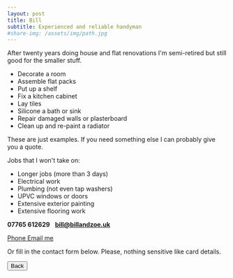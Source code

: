 ```yaml
---
layout: post
title: Bill
subtitle: Experienced and reliable handyman
#share-img: /assets/img/path.jpg
---
```


After twenty years doing house and flat renovations I'm semi-retired but still good for the smaller stuff.

 - Decorate a room
 - Assemble flat packs
 - Put up a shelf
 - Fix a kitchen cabinet
 - Lay tiles
 - Silicone a bath or sink
 - Repair damaged walls or plasterboard
 - Clean up and re-paint a radiator
 
These are just examples. If you need something else I can probably give you a quote.

Jobs that I won't take on:
  - Longer jobs (more than 3 days)
  - Electrical work
  - Plumbing (not even tap washers)
  - UPVC windows or doors
  - Extensive exterior painting
  - Extensive flooring work  

**07765 612629**&nbsp;&nbsp;&nbsp;**bill@billandzoe.uk**

<a href="tel:643643636363}" title="Call me on 53535353535">
    <span class="fa-stack fa-lg" aria-hidden="true">
    <i class="fas fa-circle fa-stack-2x"></i>
    <i class="fas fa-phone fa-stack-1x fa-inverse"></i>
    </span>
    <span class="sr-only">Phone</span>
</a><a href="mailto:bill@billandzoe.uk" title="Email me at bill@billandzoe.uk">
      <span class="fa-stack fa-lg" aria-hidden="true">
        <i class="fas fa-circle fa-stack-2x"></i>
        <i class="fas fa-envelope fa-stack-1x fa-inverse"></i>
      </span>
      <span class="sr-only">Email me</span>
</a>

Or fill in the contact form below.
Please, nothing sensitive like card details.


<button onclick="window.history.back()">Back</button>



